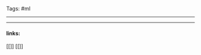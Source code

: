 
Tags: #ml 

------------------------------------------





---------------------
#### links:
[[]]
[[]]